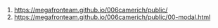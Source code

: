 1. <https://megafronteam.github.io/006camerich/public/>
2. <https://megafronteam.github.io/006camerich/public/00-modal.html>